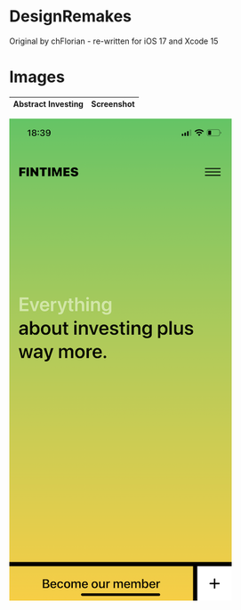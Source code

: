 # DesignRemakes
Original by chFlorian - re-written for iOS 17 and Xcode 15

# Images

| Abstract Investing | Screenshot |
| ------------------ | ---------- |
![Abstract Investing](https://github.com/Bell-Christopher/DesignRemakes/blob/main/Images/Abstract%20Investing.png)
